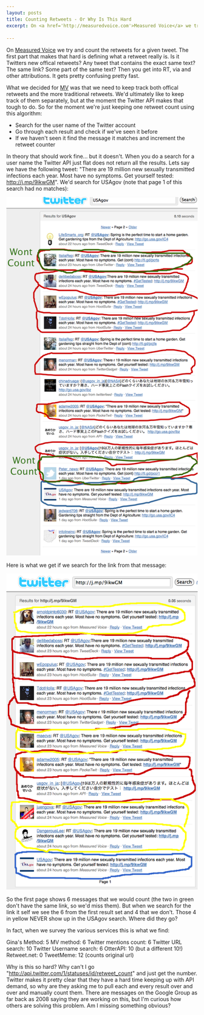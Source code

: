 ```yaml
---
layout: posts
title: Counting Retweets - Or Why Is This Hard
excerpt: On <a href='http://measuredvoice.com'>Measured Voice</a> we try and count the retweets for a given tweet.  The first part that makes that hard is defining what a retweet really is. Is it Twitters new offical retweets? Any tweet that contains the exact same text? The same link? Some part of the same text?  Then you get into RT, via and other attributions.  It gets pretty confusing pretty fast.

---
```

On [Measured Voice](http://measuredvoice.com) we try and count the retweets for a given tweet.  The first part that makes that hard is defining what a retweet really is. Is it Twitters new offical retweets? Any tweet that contains the exact same text? The same link? Some part of the same text?  Then you get into RT, via and other attributions.  It gets pretty confusing pretty fast.

What we decided for [MV](http://measuredvoice.com) was that we need to keep track both offical retweets and the more traditional retweets.  We'd ultimately like to keep track of them separately, but at the moment the Twitter API makes that tough to do. So for the moment we're just keeping one retweet count using this algorithm:

- Search for the user name of the Twitter account
- Go through each result and check if we've seen it before
- If we haven't seen it find the message it matches and increment the retweet counter

In theory that should work fine... but it doesn't. When you do a search for a user name the Twitter API just flat does not return all the results.  Lets say we have the following tweet: "There are 19 million new sexually transmitted infections each year. Most have no symptoms. Get yourself tested: http://j.mp/9ikwGM".  We'd search for USAgov (note that page 1 of this search had no matches):

![Search Page 2](/images/usagov-twitter-2.png "Search Page 2")


Here is what we get if we search for the link from that message:

![Link Search](/images/twitter-link-search.png "Link Search")

So the first page shows 6 messages that we would count (the two in green don't have the same link, so we'd miss them).  But when we search for the link it self we see the 6 from the first result set and 4 that we don't.  Those 4 in yellow NEVER show up in the USAgov search.  Where did they go?

In fact, when we survey the various services this is what we find:

Gina's Method: 5
MV method: 6
Twitter mentions count: 6
Twitter URL search: 10
Twitter Username search: 6
OtterAPI: 10 (but a different 10!)
Retweet.net: 0
TweetMeme: 12 (counts original url)

Why is this so hard? Why can't I go "http://api.twitter.com/1/statuses/id/retweet_count" and just get the number.  Twitter makes it pretty clear that they have a hard time keeping up with API demand, so why are they asking me to pull each and every result over and over and manually count them. There are messages on the Google Group as far back as 2008 saying they are working on this, but I'm curious how others are solving this problem.  Am I missing something obvious?